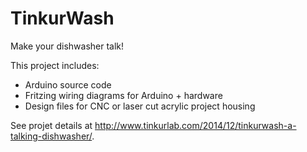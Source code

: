 # TinkurWash
Make your dishwasher talk!

This project includes:

* Arduino source code 
* Fritzing wiring diagrams for Arduino + hardware
* Design files for CNC or laser cut acrylic project housing

See projet details at http://www.tinkurlab.com/2014/12/tinkurwash-a-talking-dishwasher/.
